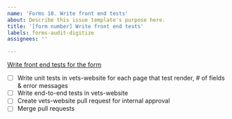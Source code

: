 ```yaml
---
name: 'Forms 10. Write front end tests'
about: Describe this issue template's purpose here.
title: '[form number] Write front end tests'
labels: forms-audit-digitize
assignees: ''

---
```


[Write front end tests for the form](https://vfs.atlassian.net/wiki/spaces/VFT/pages/2492334104/Form+digitization+development+guide#Step-10-(collaborative)%3A-Write-front-end-and-back-end-tests-for-the-form)
- [ ] Write unit tests in vets-website for each page that test render, # of fields & error messages
- [ ] Write end-to-end tests in vets-website
- [ ] Create vets-website pull request for internal approval
- [ ] Merge pull requests
